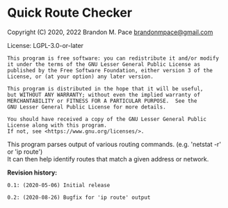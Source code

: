 # Quick Route Checker

Copyright (C) 2020,  2022 Brandon M. Pace <brandonmpace@gmail.com>

License: LGPL-3.0-or-later

    This program is free software: you can redistribute it and/or modify
    it under the terms of the GNU Lesser General Public License as
    published by the Free Software Foundation, either version 3 of the
    License, or (at your option) any later version.

    This program is distributed in the hope that it will be useful,
    but WITHOUT ANY WARRANTY; without even the implied warranty of
    MERCHANTABILITY or FITNESS FOR A PARTICULAR PURPOSE.  See the
    GNU Lesser General Public License for more details.

    You should have received a copy of the GNU Lesser General Public
    License along with this program.
    If not, see <https://www.gnu.org/licenses/>.


This program parses output of various routing commands. (e.g. 'netstat -r' or 'ip route')  
It can then help identify routes that match a given address or network.

**Revision history:**

    0.1: (2020-05-06) Initial release

    0.2: (2020-08-26) Bugfix for 'ip route' output
